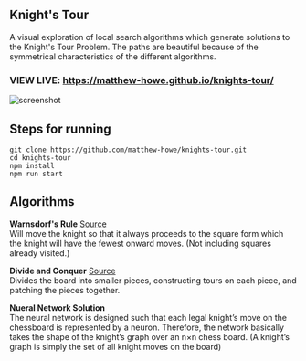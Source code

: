 ## Knight's Tour

A visual exploration of local search algorithms which generate solutions to the Knight's Tour Problem. The paths are beautiful because of the symmetrical characteristics of the different algorithms.

### VIEW LIVE: https://matthew-howe.github.io/knights-tour/

![screenshot](https://i.gyazo.com/95d962a1c73b8480d1002afce2b6f95a.png)

## Steps for running
```
git clone https://github.com/matthew-howe/knights-tour.git
cd knights-tour
npm install
npm run start
```


## Algorithms

  **Warnsdorf's Rule**  [Source](https://github.com/matthew-howe/knights-tour/blob/master/src/algorithms/warnsdorf.js)  
    Will move the knight so that it always proceeds to the square form which the knight will have the fewest onward moves. (Not including squares already visited.)

  **Divide and Conquer** [Source](https://github.com/matthew-howe/knights-tour/blob/master/src/algorithms/divideandconquer.js)  
    Divides the board into smaller pieces, constructing tours on each piece, and patching the pieces together.

  **Nueral Network Solution**  
    The neural network is designed such that each legal knight’s move on the chessboard is represented by a neuron. Therefore, the network basically takes the shape of the knight’s graph over an n×n chess board. (A knight’s graph is simply the set of all knight moves on the board)
